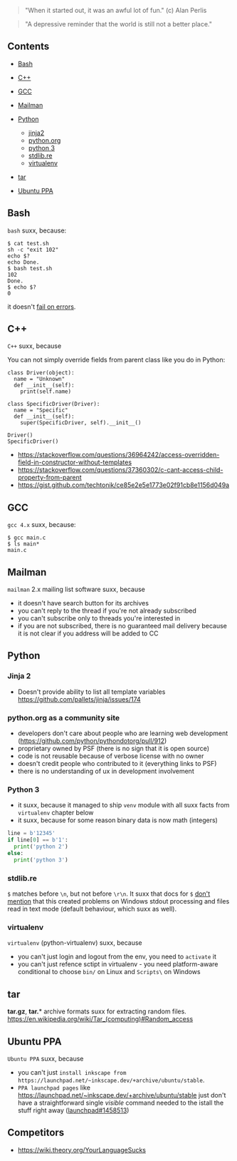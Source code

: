 > "When it started out, it was an awful lot of fun." (c) Alan Perlis

> "A depressive reminder that the world is still not a better place."

## Contents

- [Bash](#bash)

- [C++](#c)

- [GCC](#gcc)

- [Mailman](#mailman)

- [Python](#python)
    - [jinja2](#jinja2)
    - [python.org](#pythonorg-as-a-community-site)
    - [python 3](#python-3)
    - [stdlib.re](#stdlibre)
    - [virtualenv](#virtualenv)

- [tar](#tar)

- [Ubuntu PPA](#ubuntu)

## Bash

`bash` suxx, because:

    $ cat test.sh
    sh -c "exit 102"
    echo $?
    echo Done.
    $ bash test.sh 
    102
    Done.
    $ echo $?
    0

it doesn't [fail on errors](https://stackoverflow.com/questions/2870992/automatic-exit-from-bash-shell-script-on-error).

## C++

`C++` suxx, because

You can not simply override fields from parent class like you do in Python:

```
class Driver(object):
  name = "Unknown"
  def __init__(self):
    print(self.name)

class SpecificDriver(Driver):
  name = "Specific"
  def __init__(self):
    super(SpecificDriver, self).__init__()

Driver()
SpecificDriver()
```

* https://stackoverflow.com/questions/36964242/access-overridden-field-in-constructor-without-templates
* https://stackoverflow.com/questions/37360302/c-cant-access-child-property-from-parent
* https://gist.github.com/techtonik/ce85e2e5e1773e02f91cb8e1156d049a


## GCC

`gcc 4.x` suxx, because:

    $ gcc main.c
    $ ls main*
    main.c

## Mailman

`mailman` 2.x mailing list software suxx, because

 * it doesn't have search button for its archives
 * you can't reply to the thread if you're not already subscribed
 * you can't subscribe only to threads you're interested in
 * if you are not subscribed, there is no guaranteed mail delivery
   because it is not clear if you address will be added to CC

## Python

### Jinja 2

 * Doesn't provide ability to list all template variables
   https://github.com/pallets/jinja/issues/174

### python.org as a community site

 * developers don't care about people who are learning web development
   (https://github.com/python/pythondotorg/pull/912)
 * proprietary owned by PSF (there is no sign that it is open source)
 * code is not reusable because of verbose license with no owner
 * doesn't credit people who contributed to it (everything links to PSF)
 * there is no understanding of ux in development involvement

### Python 3

 * it suxx, because it managed to ship `venv` module with all suxx facts from `virtualenv` chapter below
 * it suxx, because for some reason binary data is now math (integers)
```python
line = b'12345'
if line[0] == b'1':
  print('python 2')
else:
  print('python 3')
```

### stdlib.re

`$` matches before `\n`, but not before `\r\n`. It suxx that docs for `$` [don't mention](https://docs.python.org/2/library/re.html#regular-expression-syntax) that this created problems on Windows stdout processing and files read in text mode (default behaviour, which suxx as well).

### virtualenv

`virtualenv` (python-virtualenv) suxx, because

 * you can't just login and logout from the env, you need to `activate` it
 * you can't just refence sctipt in virtualenv - you need platform-aware conditional to choose `bin/` on Linux and `Scripts\` on Windows


## tar

**tar.gz**, **tar.*** archive formats suxx for extracting  random files. https://en.wikipedia.org/wiki/Tar_(computing)#Random_access

## Ubuntu PPA

`Ubuntu PPA` suxx, because

 * you can't just `install inkscape from https://launchpad.net/~inkscape.dev/+archive/ubuntu/stable`.
 * `PPA launchpad pages` like https://launchpad.net/~inkscape.dev/+archive/ubuntu/stable just don't have a straightforward single *visible* command needed to the istall the stuff right away ([launchpad#1458513](https://bugs.launchpad.net/launchpad/+bug/1458513))

## Competitors

 * https://wiki.theory.org/YourLanguageSucks

